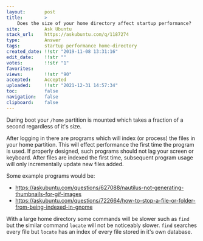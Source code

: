 ```yaml
---
layout:       post
title:        >
    Does the size of your home directory affect startup performance?
site:         Ask Ubuntu
stack_url:    https://askubuntu.com/q/1187274
type:         Answer
tags:         startup performance home-directory
created_date: !!str "2019-11-08 13:31:16"
edit_date:    !!str ""
votes:        !!str "1"
favorites:    
views:        !!str "90"
accepted:     Accepted
uploaded:     !!str "2021-12-31 14:57:34"
toc:          false
navigation:   false
clipboard:    false
---
```


During boot your `/home` partition is mounted which takes a fraction of a second regardless of it's size.

After logging in there are programs which will index (or process) the files in your home partition. This will effect performance the first time the program is used. If properly designed, such programs should not lag your screen or keyboard. After files are indexed the first time, subsequent program usage will only incrementally update new files added.

Some example programs would be:

- https://askubuntu.com/questions/627088/nautilus-not-generating-thumbnails-for-gif-images
- https://askubuntu.com/questions/722664/how-to-stop-a-file-or-folder-from-being-indexed-in-gnome

With a large home directory some commands will be slower such as `find` but the similar command `locate` will not be noticeably slower. `find` searches every file but `locate` has an index of every file stored in it's own database.
